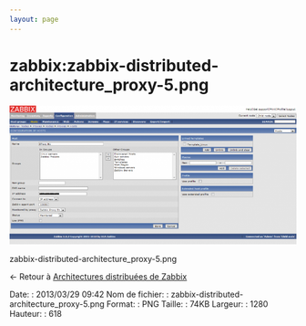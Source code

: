 ```yaml
---
layout: page
---
```


zabbix:zabbix-distributed-architecture\_proxy-5.png
===================================================

[![zabbix-distributed-architecture\_proxy-5.png](../../assets/media/zabbix/zabbix-distributed-architecture_proxy-5.png@cache=&w=900&h=434 "zabbix-distributed-architecture_proxy-5.png")](../../assets/media/zabbix/zabbix-distributed-architecture_proxy-5.png@cache= "Afficher le fichier original")

zabbix-distributed-architecture\_proxy-5.png

← Retour à [Architectures distribuées de
Zabbix](../../zabbix/zabbix-distributed-architecture.html "zabbix:zabbix-distributed-architecture")

Date:
:   2013/03/29 09:42
Nom de fichier:
:   zabbix-distributed-architecture\_proxy-5.png
Format:
:   PNG
Taille:
:   74KB
Largeur:
:   1280
Hauteur:
:   618

